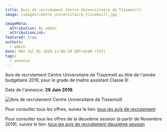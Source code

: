 ```yaml
---
title: Avis de recrutement Centre Universitaire de Tissemsilt
image: /images/centre_universitaire_tissemsilt.jpg

imageMeta:
  attribution: By admin
  attributionLink:
featured: true
authors:
  - admin
date: Mon Jul 01 2019 13:06:59 GMT+0100 (IST)
tags:
  - annonce
---
```


Avis de recrutement Centre Universitaire de Tissemsilt au titre de l'année budgétaire 2019, pour le grade de maître assistant Classe B:

Date de l'annonce: **29 Juin 2019**.

![Avis de recrutement Centre Universitaire de Tissemsilt](/images/avis_de_recrutement_centre_universitaire_tissemsilt.jpg)

Pour consulter tous les offres, suivez le lien: [tous les avis de recrutement](/tous_les_avis_de_recrutement_annee_budgetaire_2019/)

Pour consulter tous les offres de la deuxième session (à partir de Novembre 2019), suivez le lien: [tous les avis de recrutement deuxième session](/tous-les-avis-de-recrutement-mitre-assistant-classe-b-au-titre-de-l-annee-2019-deuxieme-session/)
